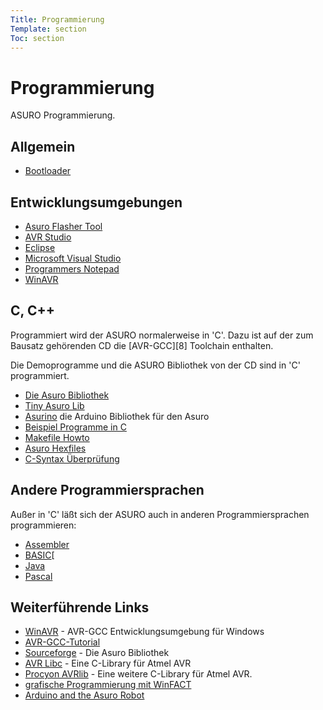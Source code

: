 ```yaml
---
Title: Programmierung
Template: section
Toc: section
---
```


# Programmierung

ASURO Programmierung. 

## Allgemein

*   [Bootloader](bootloader) 

## Entwicklungsumgebungen

*   [Asuro Flasher Tool](asuro-flashertool) 
*   [AVR Studio](avr-studio) 
*   [Eclipse](eclipse)
*   [Microsoft Visual Studio](microsoft-visualstudio)
*   [Programmers Notepad](programmers-notepad)
*   [WinAVR](winavr)

## C, C++

Programmiert wird der ASURO normalerweise in 'C'. Dazu ist auf der zum Bausatz gehörenden CD die [AVR-GCC][8] Toolchain enthalten. 

Die Demoprogramme und die ASURO Bibliothek von der CD sind in 'C' programmiert. 

*   [Die Asuro Bibliothek](bibliothek) 
*   [Tiny Asuro Lib](tiny-asurolib) 
*   [Asurino](asurino) die Arduino Bibliothek für den Asuro 
*   [Beispiel Programme in C](beispiel-programme-c)
*   [Makefile Howto](makefile-howto) 
*   [Asuro Hexfiles](hexfiles) 
*   [C-Syntax Überprüfung](c-syntaxcheck)

## Andere Programmiersprachen

Außer in 'C' läßt sich der ASURO auch in anderen Programmiersprachen programmieren: 

*   [Assembler](assembler)
*   [BASIC](basic)[ 
*   [Java](java) 
*   [Pascal](pascal) 

## Weiterführende Links

*   [WinAVR](http://sourceforge.net/projects/winavr/) - AVR-GCC Entwicklungsumgebung für Windows 
*   [AVR-GCC-Tutorial](http://www.mikrocontroller.net/articles/AVR-GCC-Tutorial) 
*   [Sourceforge](http://sourceforge.net/projects/asuro) - Die Asuro Bibliothek 
*   [AVR Libc](http://http://www.nongnu.org/avr-libc/) - Eine C-Library für Atmel AVR 
*   [Procyon AVRlib](http://hubbard.engr.scu.edu/embedded/avr/avrlib/) - Eine weitere C-Library für Atmel AVR. 
*   [grafische Programmierung mit WinFACT](http://www.kahlert.com/web/robotics.php#asuroRobot) 
*   [Arduino and the Asuro Robot](http://www.arduino.cc/playground/Learning/Asuro)

